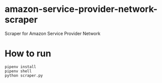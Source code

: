 # amazon-service-provider-network-scraper
Scraper for Amazon Service Provider Network

# How to run
```buildoutcfg
pipenv install
pipenv shell
python scraper.py
```